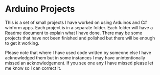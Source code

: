 # Arduino Projects

This is a set of small projects I have worked on using Arduinos and C# winform apps. Each project is in a separate folder. Each folder will have a Readme document to explain what I have done. There may be some projects that have not been finished and polished but there will be enough to get it working. 

Please note that where I have used code written by someone else I have acknowledged them but in some instances I may have unintentionally missed an acknowledgement. If you see one any I have missed please let me know so I can correct it.
